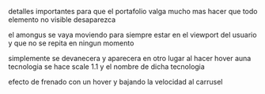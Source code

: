 detalles importantes para que el portafolio valga mucho mas
hacer que todo elemento no visible desaparezca

el amongus se vaya moviendo para siempre estar en el viewport del usuario y que no se repita en ningun momento

simplemente se devanecera y aparecera en otro lugar 
al hacer hover auna tecnologia se hace scale 1.1 y el nombre de dicha tecnologia

efecto de frenado con un hover y bajando la velocidad al carrusel